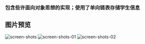 ### 包含些许面向对象思想的实现；使用了单向链表存储学生信息
## 图片预览
![screen-shots](https://github.com/user-attachments/assets/8928c06c-f8b5-40a5-9a91-ec1a6d97cebc)
![screen-shots-01](https://github.com/user-attachments/assets/b3c9bc07-c64c-4f5a-bfaa-fe5dd0384d5f)
![screen-shots-02](https://github.com/user-attachments/assets/fa0322b5-ea57-4717-afc2-a86de95ec31c)

